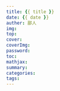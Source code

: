```yaml
---
title: {{ title }}
date: {{ date }}
auther: 鄙人
img:
top:
cover:
coverImg:
password:
toc:
mathjax:
summary:
categories:
tags:
---
```

